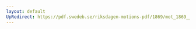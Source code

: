 ```yaml
---
layout: default
UpRedirect: https://pdf.swedeb.se/riksdagen-motions-pdf/1869/mot_1869__fk__00045/mot_1869__fk__00045_003.pdf
---
```

